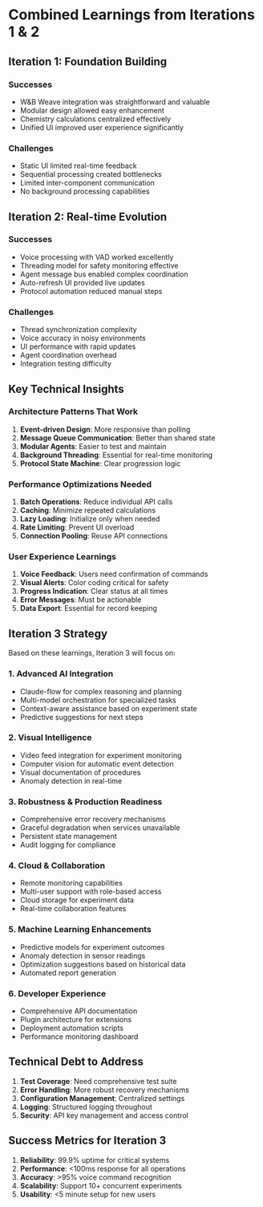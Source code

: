 # Combined Learnings from Iterations 1 & 2

## Iteration 1: Foundation Building
### Successes
- W&B Weave integration was straightforward and valuable
- Modular design allowed easy enhancement
- Chemistry calculations centralized effectively
- Unified UI improved user experience significantly

### Challenges
- Static UI limited real-time feedback
- Sequential processing created bottlenecks
- Limited inter-component communication
- No background processing capabilities

## Iteration 2: Real-time Evolution
### Successes
- Voice processing with VAD worked excellently
- Threading model for safety monitoring effective
- Agent message bus enabled complex coordination
- Auto-refresh UI provided live updates
- Protocol automation reduced manual steps

### Challenges
- Thread synchronization complexity
- Voice accuracy in noisy environments
- UI performance with rapid updates
- Agent coordination overhead
- Integration testing difficulty

## Key Technical Insights

### Architecture Patterns That Work
1. **Event-driven Design**: More responsive than polling
2. **Message Queue Communication**: Better than shared state
3. **Modular Agents**: Easier to test and maintain
4. **Background Threading**: Essential for real-time monitoring
5. **Protocol State Machine**: Clear progression logic

### Performance Optimizations Needed
1. **Batch Operations**: Reduce individual API calls
2. **Caching**: Minimize repeated calculations
3. **Lazy Loading**: Initialize only when needed
4. **Rate Limiting**: Prevent UI overload
5. **Connection Pooling**: Reuse API connections

### User Experience Learnings
1. **Voice Feedback**: Users need confirmation of commands
2. **Visual Alerts**: Color coding critical for safety
3. **Progress Indication**: Clear status at all times
4. **Error Messages**: Must be actionable
5. **Data Export**: Essential for record keeping

## Iteration 3 Strategy

Based on these learnings, Iteration 3 will focus on:

### 1. Advanced AI Integration
- Claude-flow for complex reasoning and planning
- Multi-model orchestration for specialized tasks
- Context-aware assistance based on experiment state
- Predictive suggestions for next steps

### 2. Visual Intelligence
- Video feed integration for experiment monitoring
- Computer vision for automatic event detection
- Visual documentation of procedures
- Anomaly detection in real-time

### 3. Robustness & Production Readiness
- Comprehensive error recovery mechanisms
- Graceful degradation when services unavailable
- Persistent state management
- Audit logging for compliance

### 4. Cloud & Collaboration
- Remote monitoring capabilities
- Multi-user support with role-based access
- Cloud storage for experiment data
- Real-time collaboration features

### 5. Machine Learning Enhancements
- Predictive models for experiment outcomes
- Anomaly detection in sensor readings
- Optimization suggestions based on historical data
- Automated report generation

### 6. Developer Experience
- Comprehensive API documentation
- Plugin architecture for extensions
- Deployment automation scripts
- Performance monitoring dashboard

## Technical Debt to Address
1. **Test Coverage**: Need comprehensive test suite
2. **Error Handling**: More robust recovery mechanisms
3. **Configuration Management**: Centralized settings
4. **Logging**: Structured logging throughout
5. **Security**: API key management and access control

## Success Metrics for Iteration 3
1. **Reliability**: 99.9% uptime for critical systems
2. **Performance**: <100ms response for all operations
3. **Accuracy**: >95% voice command recognition
4. **Scalability**: Support 10+ concurrent experiments
5. **Usability**: <5 minute setup for new users